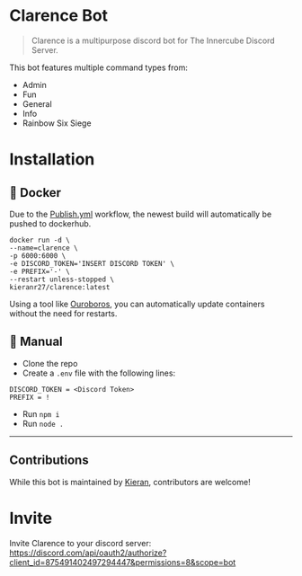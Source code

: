 # Clarence Bot
> Clarence is a multipurpose discord bot for The Innercube Discord Server. 

This bot features multiple command types from:
* Admin
* Fun
* General
* Info
* Rainbow Six Siege

# Installation
## 🐋 Docker 
Due to the [Publish.yml](.github/workflows/publish.yml) workflow, the newest build will automatically be pushed to dockerhub.

```docker
docker run -d \
--name=clarence \
-p 6000:6000 \
-e DISCORD_TOKEN='INSERT DISCORD TOKEN' \
-e PREFIX='-' \
--restart unless-stopped \
kieranr27/clarence:latest
```

Using a tool like [Ouroboros](https://github.com/pyouroboros/ouroboros), you can automatically update containers without the need for restarts.

## 👷 Manual
- Clone the repo 
- Create a `.env` file with the following lines:
```
DISCORD_TOKEN = <Discord Token>
PREFIX = !
```
- Run `npm i`
- Run `node .`

---
## Contributions
While this bot is maintained by [Kieran](https://github.com/KieranRobson), contributors are welcome! 

# Invite
Invite Clarence to your discord server: https://discord.com/api/oauth2/authorize?client_id=875491402497294447&permissions=8&scope=bot